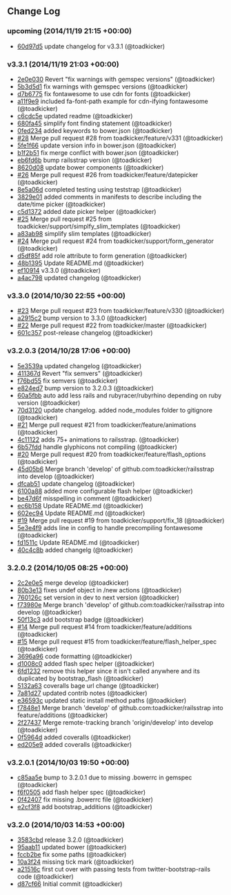 ## Change Log

### upcoming (2014/11/19 21:15 +00:00)
- [60d97d5](https://github.com/toadkicker/railsstrap/commit/60d97d5504f7512fd7a21be9ca585c04d563aa1d) update changelog for v3.3.1 (@toadkicker)

### v3.3.1 (2014/11/19 21:03 +00:00)
- [2e0e030](https://github.com/toadkicker/railsstrap/commit/2e0e03081518b0515977aaa1c02ae57aaa8a739c) Revert "fix warnings with gemspec versions" (@toadkicker)
- [5b3d5d1](https://github.com/toadkicker/railsstrap/commit/5b3d5d138a29ca1c4a0c3333b6dcd59d6f9e906d) fix warnings with gemspec versions (@toadkicker)
- [d7b6775](https://github.com/toadkicker/railsstrap/commit/d7b6775f36db485e2558fe1cb20272d6c7be8e96) fix fontawesome to use cdn for fonts (@toadkicker)
- [a11f9e9](https://github.com/toadkicker/railsstrap/commit/a11f9e93a469f5cba1c289f7c1592ada46e108ac) included fa-font-path example for cdn-ifying fontawesome (@toadkicker)
- [c6cdc5e](https://github.com/toadkicker/railsstrap/commit/c6cdc5e8a75c32eee73d85979f7e3d87bce9b7a7) updated readme (@toadkicker)
- [680fa45](https://github.com/toadkicker/railsstrap/commit/680fa4526993557ec1a40e9b21d93b14bba36ffa) simplify font finding statement (@toadkicker)
- [0fed234](https://github.com/toadkicker/railsstrap/commit/0fed234f5a01731160b66b9acf6b2a7fa6a43d1c) added keywords to bower.json (@toadkicker)
- [#28](https://github.com/toadkicker/railsstrap/pull/28) Merge pull request #28 from toadkicker/feature/v331 (@toadkicker)
- [5fe1f66](https://github.com/toadkicker/railsstrap/commit/5fe1f6611132c158f4fc0180262b1f437d407610) update version info in bower.json (@toadkicker)
- [b1f2b51](https://github.com/toadkicker/railsstrap/commit/b1f2b51b5e031a0e095fd8964affb572f279b631) fix merge conflict with bower.json (@toadkicker)
- [eb6fd6b](https://github.com/toadkicker/railsstrap/commit/eb6fd6bd2816e053e80d7bdbbd1208859046555d) bump railsstrap version (@toadkicker)
- [8620d08](https://github.com/toadkicker/railsstrap/commit/8620d08962a060d19a301e0f489de98cf471b4fc) update bower components (@toadkicker)
- [#26](https://github.com/toadkicker/railsstrap/pull/26) Merge pull request #26 from toadkicker/feature/datepicker (@toadkicker)
- [8e5a06d](https://github.com/toadkicker/railsstrap/commit/8e5a06d665345b185486af28ff31f6e970e41cd4) completed testing using teststrap (@toadkicker)
- [3829e01](https://github.com/toadkicker/railsstrap/commit/3829e0139ae52c9d1236ee6884f4f39d4e415085) added comments in manifests to describe including the date/time picker (@toadkicker)
- [c5d1372](https://github.com/toadkicker/railsstrap/commit/c5d137250655f9c3783b160f5836bb0c2a6cf0d1) added date picker helper (@toadkicker)
- [#25](https://github.com/toadkicker/railsstrap/pull/25) Merge pull request #25 from toadkicker/support/simplfy_slim_templates (@toadkicker)
- [a83ab98](https://github.com/toadkicker/railsstrap/commit/a83ab9841791334274a53cc4fac8ad54e1fcbf49) simplify slim templates (@toadkicker)
- [#24](https://github.com/toadkicker/railsstrap/pull/24) Merge pull request #24 from toadkicker/support/form_generator (@toadkicker)
- [d5df85f](https://github.com/toadkicker/railsstrap/commit/d5df85fa7977daa8d713e2c941dabd2438c7ce0b) add role attribute to form generation (@toadkicker)
- [48b1395](https://github.com/toadkicker/railsstrap/commit/48b13953419ceb605646190db777a38601f8277a) Update README.md (@toadkicker)
- [ef10914](https://github.com/toadkicker/railsstrap/commit/ef109145d0f7b898d3b8191230ae926799d7ca1a) v3.3.0 (@toadkicker)
- [a4ac798](https://github.com/toadkicker/railsstrap/commit/a4ac7987da68044d2fb8000c40a418b96a53d643) updated changelog (@toadkicker)

### v3.3.0 (2014/10/30 22:55 +00:00)
- [#23](https://github.com/toadkicker/railsstrap/pull/23) Merge pull request #23 from toadkicker/feature/v330 (@toadkicker)
- [a2915c2](https://github.com/toadkicker/railsstrap/commit/a2915c24714d6fdcbab367d9e1649d0ad33dc68e) bump version to 3.3.0 (@toadkicker)
- [#22](https://github.com/toadkicker/railsstrap/pull/22) Merge pull request #22 from toadkicker/master (@toadkicker)
- [601c357](https://github.com/toadkicker/railsstrap/commit/601c357ef23fcb42a3b13cf78b4b6cce50614507) post-release changelog (@toadkicker)

### v3.2.0.3 (2014/10/28 17:06 +00:00)
- [5e3539a](https://github.com/toadkicker/railsstrap/commit/5e3539ab072336d3f93cd9468e2d60ffa81ea0e7) updated changelog (@toadkicker)
- [411367d](https://github.com/toadkicker/railsstrap/commit/411367de2468104cdd95a730b106d45043316fe4) Revert "fix semvers" (@toadkicker)
- [f76bd55](https://github.com/toadkicker/railsstrap/commit/f76bd556ce87a4411816851f245a263b75d70504) fix semvers (@toadkicker)
- [e824ed7](https://github.com/toadkicker/railsstrap/commit/e824ed7d67264bd114278d9633967395f8b605ae) bump version to 3.2.0.3 (@toadkicker)
- [60a5fbb](https://github.com/toadkicker/railsstrap/commit/60a5fbb38bd8f3f5e26c50a5480d78e6bc991fec) auto add less rails and rubyracer/rubyrhino depending on ruby version (@toadkicker)
- [70d3120](https://github.com/toadkicker/railsstrap/commit/70d3120e3ac8deeb3398be35134d90a6cae436c3) update changelog. added node_modules folder to gitignore (@toadkicker)
- [#21](https://github.com/toadkicker/railsstrap/pull/21) Merge pull request #21 from toadkicker/feature/animations (@toadkicker)
- [4c11122](https://github.com/toadkicker/railsstrap/commit/4c11122051ef285af83bc6f11efb11e10dbd8298) adds 75+ animations to railsstrap. (@toadkicker)
- [6b57fdd](https://github.com/toadkicker/railsstrap/commit/6b57fdd6670bf88c954de630da98a198c0931365) handle glyphicons not compiling (@toadkicker)
- [#20](https://github.com/toadkicker/railsstrap/pull/20) Merge pull request #20 from toadkicker/feature/flash_options (@toadkicker)
- [45d05b6](https://github.com/toadkicker/railsstrap/commit/45d05b6f27b6700600b88752a48c44a22dff00e0) Merge branch 'develop' of github.com:toadkicker/railsstrap into develop (@toadkicker)
- [dfcab51](https://github.com/toadkicker/railsstrap/commit/dfcab51d2d723f2a4aaaec07ffec30f976bbf6be) update changelog (@toadkicker)
- [6100a88](https://github.com/toadkicker/railsstrap/commit/6100a887df0cc547e7c12a585a044549ad58d382) added more configurable flash helper (@toadkicker)
- [be47d6f](https://github.com/toadkicker/railsstrap/commit/be47d6fb0c71092bdc09cb58d38b98ad200e8657) misspelling in comment (@toadkicker)
- [ec6b158](https://github.com/toadkicker/railsstrap/commit/ec6b158686e18e35b7a8357830185b7727b6ddba) Update README.md (@toadkicker)
- [602ec94](https://github.com/toadkicker/railsstrap/commit/602ec94d9c0dcfe3cbfad09ba6963fc46610a2bd) Update README.md (@toadkicker)
- [#19](https://github.com/toadkicker/railsstrap/pull/19) Merge pull request #19 from toadkicker/support/fix_18 (@toadkicker)
- [5e3e4f9](https://github.com/toadkicker/railsstrap/commit/5e3e4f9086c178598bc7aae6fb5546a7a0082cdd) adds line in config to handle precompiling fontawesome (@toadkicker)
- [fd1511c](https://github.com/toadkicker/railsstrap/commit/fd1511c407ea67a071c7210884900aab453ffd29) Update README.md (@toadkicker)
- [40c4c8b](https://github.com/toadkicker/railsstrap/commit/40c4c8bb12f594cdf69ef77abb5ac7efa8cee398) added changelg (@toadkicker)

### 3.2.0.2 (2014/10/05 08:25 +00:00)
- [2c2e0e5](https://github.com/toadkicker/railsstrap/commit/2c2e0e55b5893899c83b73323f9ad4d253760a9f) merge develop (@toadkicker)
- [80b3e13](https://github.com/toadkicker/railsstrap/commit/80b3e13ff6785221100b8fd5b06a0d5bbecaffaf) fixes undef object in /new actions (@toadkicker)
- [760126c](https://github.com/toadkicker/railsstrap/commit/760126cbc2294671da933f2e7282d7fe9ccdf5f6) set version in dev to next version (@toadkicker)
- [f73980e](https://github.com/toadkicker/railsstrap/commit/f73980e8176c50bffb4f7e493a9a81da83be9cf5) Merge branch 'develop' of github.com:toadkicker/railsstrap into develop (@toadkicker)
- [50f13c3](https://github.com/toadkicker/railsstrap/commit/50f13c36f22cefe922ad2202d47c6c0e6e48ba23) add bootstrap badge (@toadkicker)
- [#14](https://github.com/toadkicker/railsstrap/pull/14) Merge pull request #14 from toadkicker/feature/additions (@toadkicker)
- [#15](https://github.com/toadkicker/railsstrap/pull/15) Merge pull request #15 from toadkicker/feature/flash_helper_spec (@toadkicker)
- [3696a96](https://github.com/toadkicker/railsstrap/commit/3696a9695c0d479f32b9e0ee65aa58d36af69b7b) code formatting (@toadkicker)
- [d1008c0](https://github.com/toadkicker/railsstrap/commit/d1008c04190d882e8e4b76a136c5aa77035f8a34) added flash spec helper (@toadkicker)
- [6fd1232](https://github.com/toadkicker/railsstrap/commit/6fd1232f23ddc03f360661e72ec5dd3f4f32a0d2) remove this helper since it isn't called anywhere and its duplicated by bootstrap_flash (@toadkicker)
- [5132a63](https://github.com/toadkicker/railsstrap/commit/5132a636eaa9e4975b5f576427d5bd7b9de84585) coveralls bage url change (@toadkicker)
- [7a81d27](https://github.com/toadkicker/railsstrap/commit/7a81d2741f09f74b7145cd5d5fb706c67f4793f1) updated contrib notes (@toadkicker)
- [e36593c](https://github.com/toadkicker/railsstrap/commit/e36593cbfb820f3c7f2279a3ddf8ea9eec5c4ebe) updated static install method paths (@toadkicker)
- [f7848e1](https://github.com/toadkicker/railsstrap/commit/f7848e1c2ae73b5b32a2a9ddde135c6929b8ae8f) Merge branch 'develop' of github.com:toadkicker/railsstrap into feature/additions (@toadkicker)
- [2f27437](https://github.com/toadkicker/railsstrap/commit/2f27437363c608ad59f88fbe1ce5fea400bf3c2e) Merge remote-tracking branch 'origin/develop' into develop (@toadkicker)
- [0f5964d](https://github.com/toadkicker/railsstrap/commit/0f5964d827f9d257ee32d031cc01877a18f3c9e6) added coveralls (@toadkicker)
- [ed205e9](https://github.com/toadkicker/railsstrap/commit/ed205e9d941c1c770806476c2b6401d5e862483d) added coveralls (@toadkicker)

### v3.2.0.1 (2014/10/03 19:50 +00:00)
- [c85aa5e](https://github.com/toadkicker/railsstrap/commit/c85aa5ed68d8c13a1ae867848c4a3ac8cbe8bc07) bump to 3.2.0.1 due to missing .bowerrc in gemspec (@toadkicker)
- [f6f0505](https://github.com/toadkicker/railsstrap/commit/f6f0505ca14519f5be8f7c3b44a9dde9fff66b94) add flash helper spec (@toadkicker)
- [0f42407](https://github.com/toadkicker/railsstrap/commit/0f424071791111a628368ec362d3427eb8a1faa9) fix missing .bowerrc file (@toadkicker)
- [e2cf3f8](https://github.com/toadkicker/railsstrap/commit/e2cf3f8c5e9dbae23a41e8ed02a6694530a7928c) add bootstrap_additions (@toadkicker)

### v3.2.0 (2014/10/03 14:53 +00:00)
- [3583cbd](https://github.com/toadkicker/railsstrap/commit/3583cbd2fa2f02d40dde5aad585f3b1fd2f946b1) release 3.2.0 (@toadkicker)
- [95aab11](https://github.com/toadkicker/railsstrap/commit/95aab118439537445d4601495893802b98f6ad35) updated bower (@toadkicker)
- [fccb2be](https://github.com/toadkicker/railsstrap/commit/fccb2becc4f28a55954f01ddec729d6d7551908f) fix some paths (@toadkicker)
- [10a3f24](https://github.com/toadkicker/railsstrap/commit/10a3f24ba112998d1f1f567a7f7e784516497f77) missing tick mark (@toadkicker)
- [a21516c](https://github.com/toadkicker/railsstrap/commit/a21516c9a5c36ed70ed5ec3f5bb665e00e1f30a1) first cut over with passing tests from twitter-bootstrap-rails code (@toadkicker)
- [d87cf66](https://github.com/toadkicker/railsstrap/commit/d87cf668b67bbbfaa93412ce35b867b29d9fdbb8) Initial commit (@toadkicker)